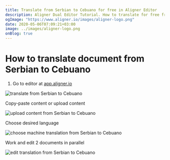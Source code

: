 ```yaml
---
title: Translate from Serbian to Cebuano for free in Aligner Editor
description: Aligner Dual Editor Tutorial. How to translate for free from Serbian to Cebuano. Aligner is multilingual document management platform. 
ogImage: "https://www.aligner.io/images/aligner-logo.png"
date: 2020-05-06T07:09:21+03:00
image: ../images/aligner-logo.png
onBlog: true
---
```


# How to translate document from Serbian to Cebuano

1. Go to editor at [app.aligner.io](https://app.aligner.io "Aligner App web page")

![translate from Serbian to Cebuano](../aligner-blank-editor.png "translate from Serbian to Cebuano")

Copy-paste content or upload content

![upload content from Serbian to Cebuano](../aligner-uploaded-document.png "upload content from Serbian to Cebuano")

Choose desired language

![choose machine translation from Serbian to Cebuano](../aligner-language-dropdown.png "choose machine translation from Serbian to Cebuano")

Work and edit 2 documents in parallel

![edit translation from Serbian to Cebuano](../aligner-double-sitded-editor.png "edit translation from Serbian to Cebuano")

